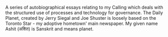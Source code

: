 A series of autobiographical essays relating to my Calling which deals with the structured use of processes and technology for governance. The Daily Planet, created by Jerry Siegal and Joe Shuster is loosely based on the Toronto Star - my adoptive hometown' main newspaper. My given name Ashit (अशित) is Sanskrit and means planet. 
